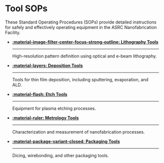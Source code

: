 # Tool SOPs

These Standard Operating Procedures (SOPs) provide detailed instructions for safely and effectively operating equipment in the ASRC Nanofabrication Facility.

<div class="grid cards" markdown>

-   __[:material-image-filter-center-focus-strong-outline: Lithography Tools](litho/)__

    ---
    
    High-resolution pattern definition using optical and e-beam lithography.

-   __[:material-layers: Deposition Tools](deposition/)__

    ---
    
    Tools for thin film deposition, including sputtering, evaporation, and ALD.

-   __[:material-flash: Etch Tools](etch/)__

    ---

    Equipment for plasma etching processes.



-   __[:material-ruler: Metrology Tools](metrology/)__

    ---

    Characterization and measurement of nanofabrication processes.

-   __[:material-package-variant-closed: Packaging Tools](packaging/)__

    ---

    Dicing, wirebonding, and other packaging tools.

</div>